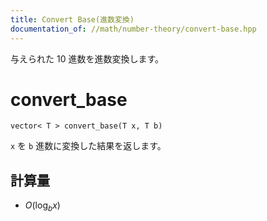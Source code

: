 ```yaml
---
title: Convert Base(進数変換)
documentation_of: //math/number-theory/convert-base.hpp
---
```


与えられた 10 進数を進数変換します。

# convert_base

```
vector< T > convert_base(T x, T b)
```

`x` を `b` 進数に変換した結果を返します。

## 計算量

- $O(\log_b x)$

